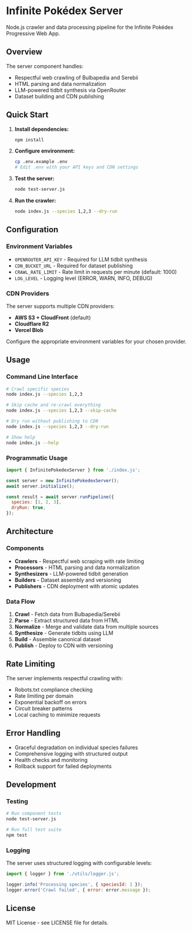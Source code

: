 # Infinite Pokédex Server

Node.js crawler and data processing pipeline for the Infinite Pokédex Progressive Web App.

## Overview

The server component handles:

- Respectful web crawling of Bulbapedia and Serebii
- HTML parsing and data normalization
- LLM-powered tidbit synthesis via OpenRouter
- Dataset building and CDN publishing

## Quick Start

1. **Install dependencies:**

   ```bash
   npm install
   ```

2. **Configure environment:**

   ```bash
   cp .env.example .env
   # Edit .env with your API keys and CDN settings
   ```

3. **Test the server:**

   ```bash
   node test-server.js
   ```

4. **Run the crawler:**
   ```bash
   node index.js --species 1,2,3 --dry-run
   ```

## Configuration

### Environment Variables

- `OPENROUTER_API_KEY` - Required for LLM tidbit synthesis
- `CDN_BUCKET_URL` - Required for dataset publishing
- `CRAWL_RATE_LIMIT` - Rate limit in requests per minute (default: 1000)
- `LOG_LEVEL` - Logging level (ERROR, WARN, INFO, DEBUG)

### CDN Providers

The server supports multiple CDN providers:

- **AWS S3 + CloudFront** (default)
- **Cloudflare R2**
- **Vercel Blob**

Configure the appropriate environment variables for your chosen provider.

## Usage

### Command Line Interface

```bash
# Crawl specific species
node index.js --species 1,2,3

# Skip cache and re-crawl everything
node index.js --species 1,2,3 --skip-cache

# Dry run without publishing to CDN
node index.js --species 1,2,3 --dry-run

# Show help
node index.js --help
```

### Programmatic Usage

```javascript
import { InfinitePokedexServer } from './index.js';

const server = new InfinitePokedexServer();
await server.initialize();

const result = await server.runPipeline({
  species: [1, 2, 3],
  dryRun: true,
});
```

## Architecture

### Components

- **Crawlers** - Respectful web scraping with rate limiting
- **Processors** - HTML parsing and data normalization
- **Synthesizers** - LLM-powered tidbit generation
- **Builders** - Dataset assembly and versioning
- **Publishers** - CDN deployment with atomic updates

### Data Flow

1. **Crawl** - Fetch data from Bulbapedia/Serebii
2. **Parse** - Extract structured data from HTML
3. **Normalize** - Merge and validate data from multiple sources
4. **Synthesize** - Generate tidbits using LLM
5. **Build** - Assemble canonical dataset
6. **Publish** - Deploy to CDN with versioning

## Rate Limiting

The server implements respectful crawling with:

- Robots.txt compliance checking
- Rate limiting per domain
- Exponential backoff on errors
- Circuit breaker patterns
- Local caching to minimize requests

## Error Handling

- Graceful degradation on individual species failures
- Comprehensive logging with structured output
- Health checks and monitoring
- Rollback support for failed deployments

## Development

### Testing

```bash
# Run component tests
node test-server.js

# Run full test suite
npm test
```

### Logging

The server uses structured logging with configurable levels:

```javascript
import { logger } from './utils/logger.js';

logger.info('Processing species', { speciesId: 1 });
logger.error('Crawl failed', { error: error.message });
```

## License

MIT License - see LICENSE file for details.
